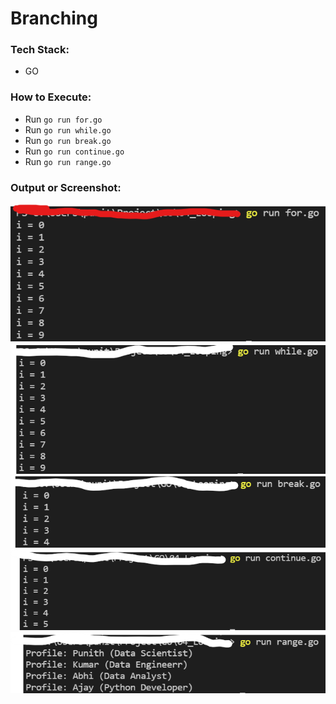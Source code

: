 # Branching

### Tech Stack:
+ GO

### How to Execute:
+ Run `go run for.go`
+ Run `go run while.go`
+ Run `go run break.go`
+ Run `go run continue.go`
+ Run `go run range.go`

### Output or Screenshot:
![for](op1.png)
![while](op2.png)
![break](op3.png)
![continue](op4.png)
![range](op5.png)

